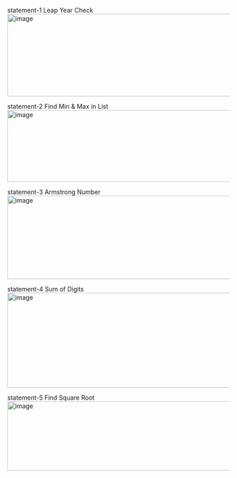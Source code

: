 statement-1 Leap Year Check
<img width="1274" height="187" alt="image" src="https://github.com/user-attachments/assets/6b37f16a-82e8-4682-9797-dd1cd2f8c24c" />

statement-2 Find Min & Max in List
<img width="1253" height="163" alt="image" src="https://github.com/user-attachments/assets/f8ad7875-68a8-4484-8860-c0f7573d6aa1" />

statement-3 Armstrong Number
<img width="1257" height="189" alt="image" src="https://github.com/user-attachments/assets/c245d1f3-dc32-4749-a442-2e6ad529636c" />

statement-4  Sum of Digits
<img width="1264" height="215" alt="image" src="https://github.com/user-attachments/assets/21db664e-2f5c-4aba-80ee-272e0c5bdb44" />

statement-5 Find Square Root
<img width="1259" height="157" alt="image" src="https://github.com/user-attachments/assets/b71a9a81-4145-4bed-a917-3df09bd906c8" />
